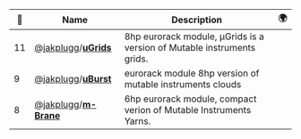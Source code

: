 |:star2: | Name | Description | 🌍|
|---|---|---|---|
|11|[@jakplugg](https://github.com/jakplugg)/[**uGrids**](https://github.com/jakplugg/uGrids)|8hp eurorack module, μGrids is a version of Mutable instruments grids.||
|9|[@jakplugg](https://github.com/jakplugg)/[**uBurst**](https://github.com/jakplugg/uBurst)|eurorack module 8hp version of mutable instruments clouds||
|8|[@jakplugg](https://github.com/jakplugg)/[**m-Brane**](https://github.com/jakplugg/m-Brane)|6hp eurorack module, compact verion of Mutable Instruments Yarns.||

